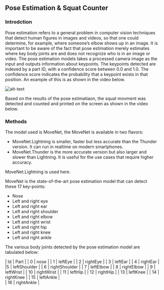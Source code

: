 ## Pose Estimation & Squat Counter

### Introdction 

Pose estimation refers to a general problem in computer vision techniques that detect human figures in images and videos, so that one could determine, for example, where someone’s elbow shows up in an image. It is important to be aware of the fact that pose estimation merely estimates where key body joints are and does not recognize who is in an image or video. The pose estimation models takes a processed camera image as the input and outputs information about keypoints. The keypoints detected are indexed by a part ID, with a confidence score between 0.0 and 1.0. The confidence score indicates the probability that a keypoint exists in that position. An example of this is as shown in the video below.

![alt-text](https://github.com/youssefHosni/Data-Science-Portofolio/blob/main/Computer%20Vision/Pose%20Estimation%20%26%20Squat%20Counter/jump.gif)

Based on the results of the pose estimatiaon, the squat movment was detected and counted and printed on the screen as shown in the video below.

### Methods 

The model used is MoveNet, the MoveNet is available in two flavors:

* MoveNet.Lightning is smaller, faster but less accurate than the Thunder version. It can run in realtime on modern smartphones.
* MoveNet.Thunder is the more accurate version but also larger and slower than Lightning. It is useful for the use cases that require higher accuracy.

MoveNet.Lightning is used here.

MoveNet is the state-of-the-art pose estimation model that can detect these 17 key-points:
 
* Nose
* Left and right eye
* Left and right ear
* Left and right shoulder
* Left and right elbow
* Left and right wrist
* Left and right hip
* Left and right knee
* Left and right ankle

The various body joints detected by the pose estimation model are tabulated below:

| Id	| Part |
| 0	 | nose |
| 1	| leftEye |
| 2	| rightEye |
| 3	| leftEar |
| 4	| rightEar |
|5	| leftShoulder |
| 6 	| rightShoulder  |
| 7	| leftElbow |
| 8	| rightElbow |
| 9	| leftWrist |
| 10 | rightWrist |
| 11	| leftHip |
| 12	| rightHip |
| 13	| leftKnee |
| 14	| rightKnee |
| 15	| leftAnkle |  
| 16	| rightAnkle |

